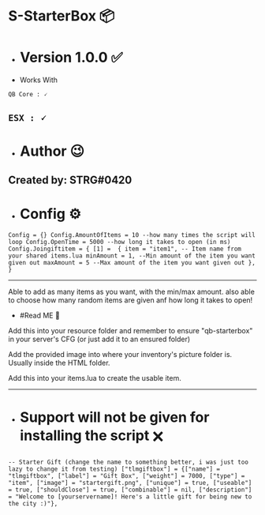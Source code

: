 # S-StarterBox 📦

-  # Version 1.0.0 ✅ 

- Works With  

`QB Core : 🗸`

`ESX : 🗸`
-----------------
- # Author 😉

Created by: STRG#0420
----------------------

- # Config ⚙️️️️ 

`Config = {}
Config.AmountOfItems = 10 --how many times the script will loop
Config.OpenTime = 5000 --how long it takes to open (in ms)
Config.Joingiftitem = {
    [1] =  {
        item = "item1", -- Item name from your shared items.lua
        minAmount = 1, --Min amount of the item you want given out
        maxAmount = 5 --Max amount of the item you want given out
    },
}`

----------------------------------------------------------------------------------------------------------------------------------

Able to add as many items as you want, with the min/max amount. also able to choose how many random items are given anf how long it takes to open!

- #Read ME 📖

Add this into your resource folder and remember to ensure "qb-starterbox" in your server's CFG (or just add it to an ensured folder)

Add the provided image into where your inventory's picture folder is. Usually inside the HTML folder.

Add this into your items.lua to create the usable item.

----------------------------------------------------------------------------------------------------------------------------------------

- # Support will not be given for installing the script 🗙

`-- Starter Gift (change the name to something better, i was just too lazy to change it from testing)
	["tlmgiftbox"] = {["name"] = "tlmgiftbox", ["label"] = "Gift Box", ["weight"] = 7000, ["type"] = "item", ["image"] = "startergift.png", ["unique"] = true, ["useable"] = true, ["shouldClose"] = true, ["combinable"] = nil, ["description"] = "Welcome to [yourservername]! Here's a little gift for being new to the city :)"},`
